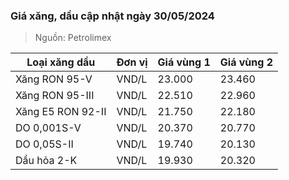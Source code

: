 
### Giá xăng, dầu cập nhật ngày 30/05/2024
> Nguồn: Petrolimex

| Loại xăng dầu     | Đơn vị | Giá vùng 1 | Giá vùng 2 |
|-------------------|--------|------------|------------|
| Xăng RON 95-V     | VND/L  |     23.000 |     23.460 |
| Xăng RON 95-III   | VND/L  |     22.510 |     22.960 |
| Xăng E5 RON 92-II | VND/L  |     21.750 |     22.180 |
| DO 0,001S-V       | VND/L  |     20.370 |     20.770 |
| DO 0,05S-II       | VND/L  |     19.740 |     20.130 |
| Dầu hỏa 2-K       | VND/L  |     19.930 |     20.320 |
